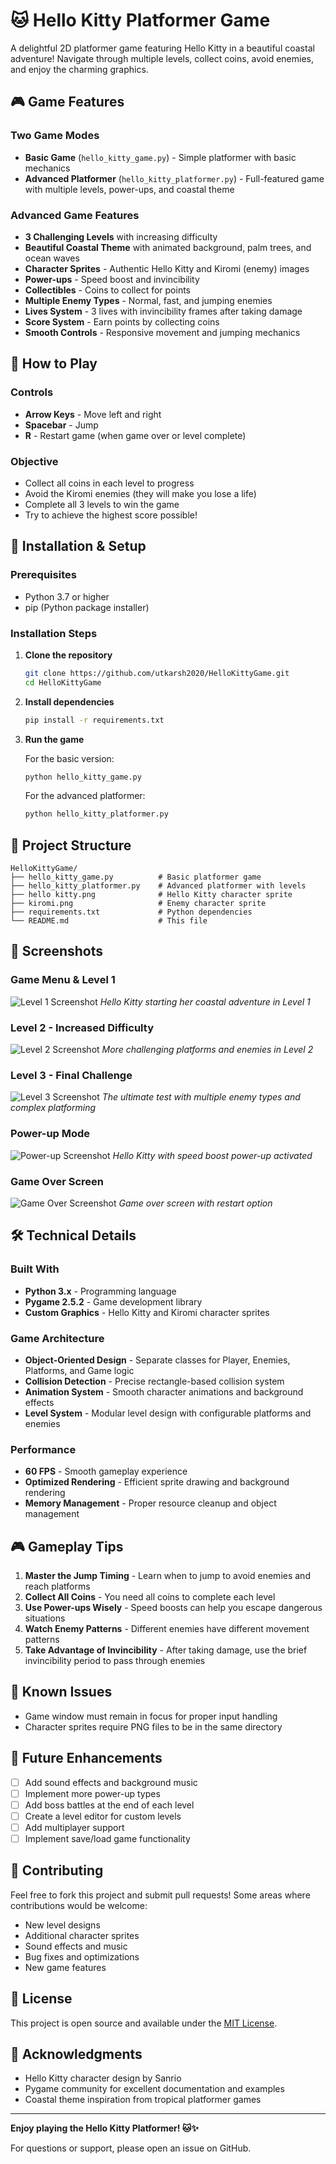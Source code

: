 # 🐱 Hello Kitty Platformer Game

A delightful 2D platformer game featuring Hello Kitty in a beautiful coastal adventure! Navigate through multiple levels, collect coins, avoid enemies, and enjoy the charming graphics.

## 🎮 Game Features

### Two Game Modes
- **Basic Game** (`hello_kitty_game.py`) - Simple platformer with basic mechanics
- **Advanced Platformer** (`hello_kitty_platformer.py`) - Full-featured game with multiple levels, power-ups, and coastal theme

### Advanced Game Features
- **3 Challenging Levels** with increasing difficulty
- **Beautiful Coastal Theme** with animated background, palm trees, and ocean waves
- **Character Sprites** - Authentic Hello Kitty and Kiromi (enemy) images
- **Power-ups** - Speed boost and invincibility
- **Collectibles** - Coins to collect for points
- **Multiple Enemy Types** - Normal, fast, and jumping enemies
- **Lives System** - 3 lives with invincibility frames after taking damage
- **Score System** - Earn points by collecting coins
- **Smooth Controls** - Responsive movement and jumping mechanics

## 🎯 How to Play

### Controls
- **Arrow Keys** - Move left and right
- **Spacebar** - Jump
- **R** - Restart game (when game over or level complete)

### Objective
- Collect all coins in each level to progress
- Avoid the Kiromi enemies (they will make you lose a life)
- Complete all 3 levels to win the game
- Try to achieve the highest score possible!

## 🚀 Installation & Setup

### Prerequisites
- Python 3.7 or higher
- pip (Python package installer)

### Installation Steps

1. **Clone the repository**
   ```bash
   git clone https://github.com/utkarsh2020/HelloKittyGame.git
   cd HelloKittyGame
   ```

2. **Install dependencies**
   ```bash
   pip install -r requirements.txt
   ```

3. **Run the game**
   
   For the basic version:
   ```bash
   python hello_kitty_game.py
   ```
   
   For the advanced platformer:
   ```bash
   python hello_kitty_platformer.py
   ```

## 📁 Project Structure

```
HelloKittyGame/
├── hello_kitty_game.py          # Basic platformer game
├── hello_kitty_platformer.py    # Advanced platformer with levels
├── hello kitty.png              # Hello Kitty character sprite
├── kiromi.png                   # Enemy character sprite
├── requirements.txt             # Python dependencies
└── README.md                    # This file
```

## 🎨 Screenshots

### Game Menu & Level 1
![Level 1 Screenshot](screenshots/level1.png)
*Hello Kitty starting her coastal adventure in Level 1*

### Level 2 - Increased Difficulty
![Level 2 Screenshot](screenshots/level2.png)
*More challenging platforms and enemies in Level 2*

### Level 3 - Final Challenge
![Level 3 Screenshot](screenshots/level3.png)
*The ultimate test with multiple enemy types and complex platforming*

### Power-up Mode
![Power-up Screenshot](screenshots/powerup.png)
*Hello Kitty with speed boost power-up activated*

### Game Over Screen
![Game Over Screenshot](screenshots/gameover.png)
*Game over screen with restart option*

## 🛠️ Technical Details

### Built With
- **Python 3.x** - Programming language
- **Pygame 2.5.2** - Game development library
- **Custom Graphics** - Hello Kitty and Kiromi character sprites

### Game Architecture
- **Object-Oriented Design** - Separate classes for Player, Enemies, Platforms, and Game logic
- **Collision Detection** - Precise rectangle-based collision system
- **Animation System** - Smooth character animations and background effects
- **Level System** - Modular level design with configurable platforms and enemies

### Performance
- **60 FPS** - Smooth gameplay experience
- **Optimized Rendering** - Efficient sprite drawing and background rendering
- **Memory Management** - Proper resource cleanup and object management

## 🎮 Gameplay Tips

1. **Master the Jump Timing** - Learn when to jump to avoid enemies and reach platforms
2. **Collect All Coins** - You need all coins to complete each level
3. **Use Power-ups Wisely** - Speed boosts can help you escape dangerous situations
4. **Watch Enemy Patterns** - Different enemies have different movement patterns
5. **Take Advantage of Invincibility** - After taking damage, use the brief invincibility period to pass through enemies

## 🐛 Known Issues

- Game window must remain in focus for proper input handling
- Character sprites require PNG files to be in the same directory

## 🔄 Future Enhancements

- [ ] Add sound effects and background music
- [ ] Implement more power-up types
- [ ] Add boss battles at the end of each level
- [ ] Create a level editor for custom levels
- [ ] Add multiplayer support
- [ ] Implement save/load game functionality

## 🤝 Contributing

Feel free to fork this project and submit pull requests! Some areas where contributions would be welcome:

- New level designs
- Additional character sprites
- Sound effects and music
- Bug fixes and optimizations
- New game features

## 📄 License

This project is open source and available under the [MIT License](LICENSE).

## 🙏 Acknowledgments

- Hello Kitty character design by Sanrio
- Pygame community for excellent documentation and examples
- Coastal theme inspiration from tropical platformer games

---

**Enjoy playing the Hello Kitty Platformer! 🐱✨**

For questions or support, please open an issue on GitHub.
